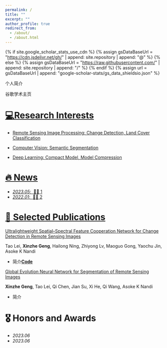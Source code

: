 ```yaml
---
permalink: /
title: ""
excerpt: ""
author_profile: true
redirect_from: 
  - /about/
  - /about.html
---
```


{% if site.google_scholar_stats_use_cdn %}
{% assign gsDataBaseUrl = "https://cdn.jsdelivr.net/gh/" | append: site.repository | append: "@" %}
{% else %}
{% assign gsDataBaseUrl = "https://raw.githubusercontent.com/" | append: site.repository | append: "/" %}
{% endif %}
{% assign url = gsDataBaseUrl | append: "google-scholar-stats/gs_data_shieldsio.json" %}

<span class='anchor' id='about-me'></span>

个人简介

谷歌学术主页<a href='https://scholar.google.com/citations?user=XpyYJvcAAAAJ'>

# 💻Research Interests

- Remote Sensing Image Processing: Change Detection, Land Cover Classification

- Computer Vision: Semantic Segmentation

- Deep Learning: Compact Model, Model Compression

# 🔥 News

- *2023.05*: &nbsp;🎉🎉 1
- *2022.01*: &nbsp;🎉🎉 2

# 📝 Selected Publications

[Ultralightweight Spatial–Spectral Feature Cooperation Network for Change Detection in Remote Sensing Images](https://ieeexplore.ieee.org/iel7/36/4358825/10081023.pdf)

Tao Lei, **Xinzhe Geng**, Hailong Ning, Zhiyong Lv, Maoguo Gong, Yaochu Jin, Asoke K Nandi

- 简介[**Code**](https://github.com/SUST-reynole/USSFC-Net)

[Global Evolution Neural Network for Segmentation of Remote Sensing Images](https://ieeexplore.ieee.org/abstract/document/9746587)

 **Xinzhe Geng**, Tao Lei, Qi Chen, Jian Su, Xi He, Qi Wang, Asoke K Nandi

- 简介

# 🎖 Honors and Awards

- *2023.06*  
- *2023.06* 


